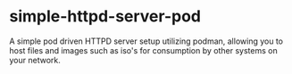 # simple-httpd-server-pod
A simple pod driven HTTPD server setup utilizing podman, allowing you to host files and images such as iso's for consumption by other systems on your network.
